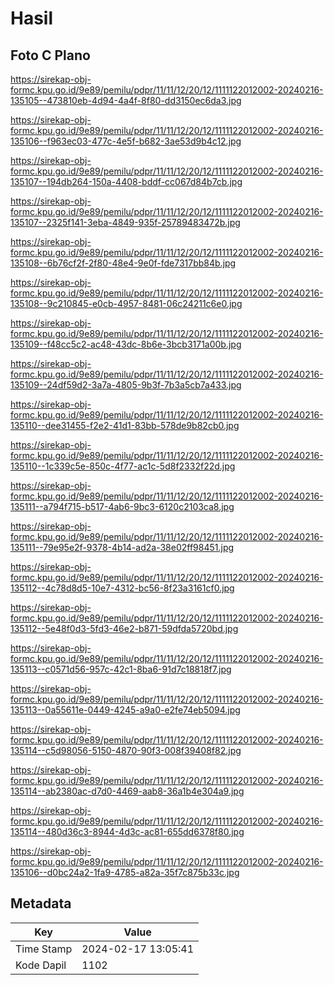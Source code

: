 # Hasil

## Foto C Plano

https://sirekap-obj-formc.kpu.go.id/9e89/pemilu/pdpr/11/11/12/20/12/1111122012002-20240216-135105--473810eb-4d94-4a4f-8f80-dd3150ec6da3.jpg

https://sirekap-obj-formc.kpu.go.id/9e89/pemilu/pdpr/11/11/12/20/12/1111122012002-20240216-135106--f963ec03-477c-4e5f-b682-3ae53d9b4c12.jpg

https://sirekap-obj-formc.kpu.go.id/9e89/pemilu/pdpr/11/11/12/20/12/1111122012002-20240216-135107--194db264-150a-4408-bddf-cc067d84b7cb.jpg

https://sirekap-obj-formc.kpu.go.id/9e89/pemilu/pdpr/11/11/12/20/12/1111122012002-20240216-135107--2325f141-3eba-4849-935f-25789483472b.jpg

https://sirekap-obj-formc.kpu.go.id/9e89/pemilu/pdpr/11/11/12/20/12/1111122012002-20240216-135108--6b76cf2f-2f80-48e4-9e0f-fde7317bb84b.jpg

https://sirekap-obj-formc.kpu.go.id/9e89/pemilu/pdpr/11/11/12/20/12/1111122012002-20240216-135108--9c210845-e0cb-4957-8481-06c24211c6e0.jpg

https://sirekap-obj-formc.kpu.go.id/9e89/pemilu/pdpr/11/11/12/20/12/1111122012002-20240216-135109--f48cc5c2-ac48-43dc-8b6e-3bcb3171a00b.jpg

https://sirekap-obj-formc.kpu.go.id/9e89/pemilu/pdpr/11/11/12/20/12/1111122012002-20240216-135109--24df59d2-3a7a-4805-9b3f-7b3a5cb7a433.jpg

https://sirekap-obj-formc.kpu.go.id/9e89/pemilu/pdpr/11/11/12/20/12/1111122012002-20240216-135110--dee31455-f2e2-41d1-83bb-578de9b82cb0.jpg

https://sirekap-obj-formc.kpu.go.id/9e89/pemilu/pdpr/11/11/12/20/12/1111122012002-20240216-135110--1c339c5e-850c-4f77-ac1c-5d8f2332f22d.jpg

https://sirekap-obj-formc.kpu.go.id/9e89/pemilu/pdpr/11/11/12/20/12/1111122012002-20240216-135111--a794f715-b517-4ab6-9bc3-6120c2103ca8.jpg

https://sirekap-obj-formc.kpu.go.id/9e89/pemilu/pdpr/11/11/12/20/12/1111122012002-20240216-135111--79e95e2f-9378-4b14-ad2a-38e02ff98451.jpg

https://sirekap-obj-formc.kpu.go.id/9e89/pemilu/pdpr/11/11/12/20/12/1111122012002-20240216-135112--4c78d8d5-10e7-4312-bc56-8f23a3161cf0.jpg

https://sirekap-obj-formc.kpu.go.id/9e89/pemilu/pdpr/11/11/12/20/12/1111122012002-20240216-135112--5e48f0d3-5fd3-46e2-b871-59dfda5720bd.jpg

https://sirekap-obj-formc.kpu.go.id/9e89/pemilu/pdpr/11/11/12/20/12/1111122012002-20240216-135113--c0571d56-957c-42c1-8ba6-91d7c18818f7.jpg

https://sirekap-obj-formc.kpu.go.id/9e89/pemilu/pdpr/11/11/12/20/12/1111122012002-20240216-135113--0a55611e-0449-4245-a9a0-e2fe74eb5094.jpg

https://sirekap-obj-formc.kpu.go.id/9e89/pemilu/pdpr/11/11/12/20/12/1111122012002-20240216-135114--c5d98056-5150-4870-90f3-008f39408f82.jpg

https://sirekap-obj-formc.kpu.go.id/9e89/pemilu/pdpr/11/11/12/20/12/1111122012002-20240216-135114--ab2380ac-d7d0-4469-aab8-36a1b4e304a9.jpg

https://sirekap-obj-formc.kpu.go.id/9e89/pemilu/pdpr/11/11/12/20/12/1111122012002-20240216-135114--480d36c3-8944-4d3c-ac81-655dd6378f80.jpg

https://sirekap-obj-formc.kpu.go.id/9e89/pemilu/pdpr/11/11/12/20/12/1111122012002-20240216-135106--d0bc24a2-1fa9-4785-a82a-35f7c875b33c.jpg


## Metadata

| Key        | Value               |
| ---------- | ------------------- |
| Time Stamp | 2024-02-17 13:05:41 |
| Kode Dapil | 1102                |



